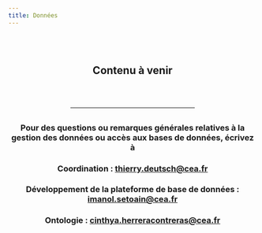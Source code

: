 ```yaml
---
title: Données
---
```


<div align="center">

<div style="display: flex; justify-content: center; align-items: center; height: 150px;"><h2  style="margin: 0;">Contenu à venir</h2></div>

<hr style="width: 50%; margin: auto; margin-top: 0; margin-bottom: 30px;"/>

<h3>
    Pour des questions ou remarques générales relatives à la gestion des données ou accès aux bases de données, écrivez à
</h3>

<h3>
Coordination : <a class="contact-mailto" href="mailto:thierry.deutsch@cea.fr">thierry.deutsch@cea.fr</a>
</h3>
<h3>
Développement de la plateforme de base de données : <a class="contact-mailto" href="mailto:imanol.setoain@cea.fr">imanol.setoain@cea.fr</a>
</h3>
<h3>
Ontologie : <a class="contact-mailto" href="mailto:cinthya.herreracontreras@cea.fr">cinthya.herreracontreras@cea.fr</a>
</h3>

</div>
